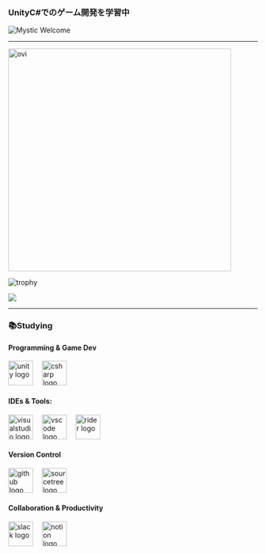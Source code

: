 ### UnityC#でのゲーム開発を学習中
<p align="left">
<img src="https://readme-typing-svg.demolab.com?font=Fira+Code&pause=1000&color=808080&width=450&lines=Welcome+to+my+profile.;I'm+5unad0ke1.;Nice+meeting+you."alt = "Mystic Welcome">
</p>

---

<img src="https://github-readme-stats.vercel.app/api?username=5unad0ke1&show_icons=true&locale=en&theme=dark" alt="ovi" width="450" /></p>

![trophy](https://github-profile-trophy.vercel.app/?username=5unad0ke1&theme=aura)

<div align="left">
  <img src="https://visitor-badge.laobi.icu/badge?page_id=5unad0ke1.5unad0ke1&"  />
</div>


---

<h3 align="left">📚Studying</h3>

<h4 align="left">Programming & Game Dev</h4>

<div align="left">
  <img src="https://skillicons.dev/icons?i=unity" height="50" alt="unity logo"  />
  <img width="10" />
  <img src="https://skillicons.dev/icons?i=cs" height="50" alt="csharp logo"  />
</div>

<h4 align="left">IDEs & Tools:</h4>

<div align="left">
  <img src="https://skillicons.dev/icons?i=visualstudio" height="50" alt="visualstudio logo"  />
  <img width="10" />
  <img src="https://skillicons.dev/icons?i=vscode" height="50" alt="vscode logo"  />
  <img width="10" />
  <img src="https://skillicons.dev/icons?i=rider" height="50" alt="rider logo"  />
</div>

<h4 align="left">Version Control</h4>

<div align="left">
  <img src="https://skillicons.dev/icons?i=github" height="50" alt="github logo"  />
  <img width="10" />
  <img src="https://cdn.simpleicons.org/sourcetree/0052CC" height="50" alt="sourcetree logo"  />
</div>

<h4 align="left">Collaboration & Productivity</h4>

<div align="left">
  <img src="https://cdn.jsdelivr.net/gh/devicons/devicon/icons/slack/slack-original.svg" height="50" alt="slack logo"  />
  <img width="10" />
  <img src="https://cdn.jsdelivr.net/gh/devicons/devicon/icons/notion/notion-original.svg" height="50" alt="notion logo"  />
</div>
<!--
**5unad0ke1/5unad0ke1** is a ✨ _special_ ✨ repository because its `README.md` (this file) appears on your GitHub profile.

Here are some ideas to get you started:

- 🔭 I’m currently working on ...
- 🌱 I’m currently learning ...
- 👯 I’m looking to collaborate on ...
- 🤔 I’m looking for help with ...
- 💬 Ask me about ...
- 📫 How to reach me: ...
- 😄 Pronouns: ...
- ⚡ Fun fact: ...
-->
